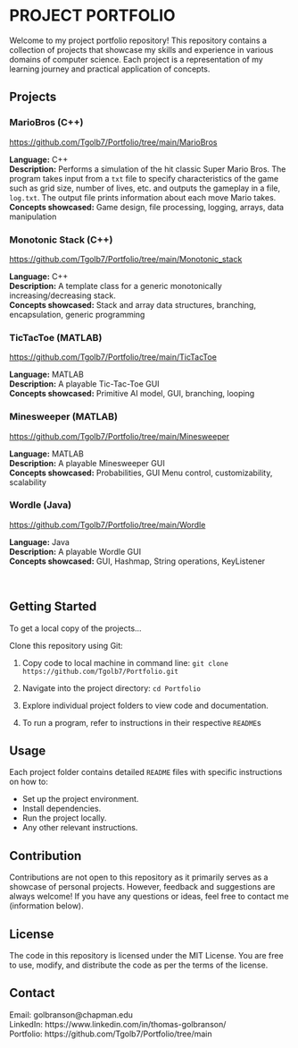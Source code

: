 <h1>PROJECT PORTFOLIO</h1>

Welcome to my project portfolio repository! This repository contains a collection of projects that showcase my skills and experience in various domains of computer science. Each project is a representation of my learning journey and practical application of concepts.


<h2>Projects</h2>

<h3>MarioBros (C++)</h3>

https://github.com/Tgolb7/Portfolio/tree/main/MarioBros

**Language:** C++<br>
**Description:** Performs a simulation of the hit classic Super Mario Bros. The program takes input from a `txt` file to specify characteristics of the game such as grid size, number of lives, etc. and outputs the gameplay in a file, `log.txt`. The output file prints information about each move Mario takes.
<br>
**Concepts showcased:** Game design, file processing, logging, arrays, data manipulation


<h3>Monotonic Stack (C++)</h3>


https://github.com/Tgolb7/Portfolio/tree/main/Monotonic_stack

**Language:** C++<br>
**Description:** A template class for a generic monotonically increasing/decreasing stack.
<br>
**Concepts showcased:** Stack and array data structures, branching, encapsulation, generic programming



<h3>TicTacToe (MATLAB)</h3>

https://github.com/Tgolb7/Portfolio/tree/main/TicTacToe

**Language:** MATLAB<br>
**Description:** A playable Tic-Tac-Toe GUI
<br>
**Concepts showcased:** Primitive AI model, GUI, branching, looping
<br>


<h3>Minesweeper (MATLAB)</h3>

https://github.com/Tgolb7/Portfolio/tree/main/Minesweeper

**Language:** MATLAB<br>
**Description:** A playable Minesweeper GUI
<br>
**Concepts showcased:** Probabilities, GUI Menu control, customizability, scalability


<h3>Wordle (Java)</h3>

https://github.com/Tgolb7/Portfolio/tree/main/Wordle

**Language:** Java<br>
**Description:** A playable Wordle GUI
<br>
**Concepts showcased:** GUI, Hashmap, String operations, KeyListener

<br>



<h2>Getting Started</h2>

To get a local copy of the projects...

Clone this repository using Git:

1. Copy code to local machine in command line:
`git clone https://github.com/Tgolb7/Portfolio.git`

2. Navigate into the project directory:
`cd Portfolio`

3. Explore individual project folders to view code and documentation.
4. To run a program, refer to instructions in their respective `README`s




<h2>Usage</h2>

Each project folder contains detailed `README` files with specific instructions on how to:

- Set up the project environment.
- Install dependencies.
- Run the project locally.
- Any other relevant instructions.





<h2>Contribution</h2>
Contributions are not open to this repository as it primarily serves as a showcase of personal projects. However, feedback and suggestions are always welcome! If you have any questions or ideas, feel free to contact me (information below).





<h2>License</h2>
The code in this repository is licensed under the MIT License. You are free to use, modify, and distribute the code as per the terms of the license.



<h2>Contact</h2>
Email: golbranson@chapman.edu <br>
LinkedIn: https://www.linkedin.com/in/thomas-golbranson/ <br>
Portfolio: https://github.com/Tgolb7/Portfolio/tree/main <br>
